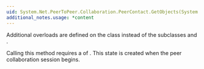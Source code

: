 ```yaml
---
uid: System.Net.PeerToPeer.Collaboration.PeerContact.GetObjects(System.Net.PeerToPeer.Collaboration.PeerEndPoint,System.Guid)
additional_notes.usage: *content
---
```


<p>Additional overloads are defined on the <xref href="System.Net.PeerToPeer.Collaboration.Peer"></xref> class instead of the subclasses <xref href="System.Net.PeerToPeer.Collaboration.PeerContact"></xref> and <xref href="System.Net.PeerToPeer.Collaboration.PeerNearMe"></xref>.  
  
 Calling this method requires a <xref href="System.Security.Permissions.PermissionState"></xref> of <xref href="System.Security.Permissions.PermissionState.Unrestricted"></xref>. This state is created when the peer collaboration session begins.</p>


